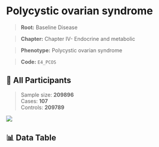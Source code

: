 # Polycystic ovarian syndrome

> **Root:** Baseline Disease  

> **Chapter:** Chapter IV- Endocrine and metabolic  

> **Phenotype:** Polycystic ovarian syndrome  

> **Code:** `E4_PCOS`

## 🧪 All Participants  
> Sample size: **209896**  
> Cases: **107**  
> Controls: **209789**
<img src="/Sensitive/Figures/ALL/Incidence/E4_PCOS.png"/>

## 📊 Data Table
<CsvTableMRF src="/Sensitive/Data/ALL/Incidence/COX_E4_PCOS.csv"/>

